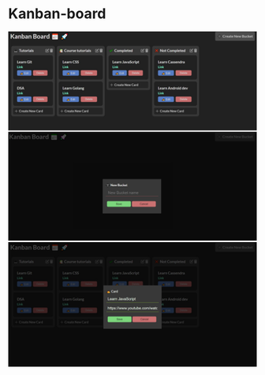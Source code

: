 ﻿# Kanban-board
![Image](https://github.com/Rahul-rkm/Kanban-board/blob/main/images/kanban-1.jpg)
![Image](https://github.com/Rahul-rkm/Kanban-board/blob/main/images/kanban-2.jpg)
![Image](https://github.com/Rahul-rkm/Kanban-board/blob/main/images/kanban-3.jpg)
